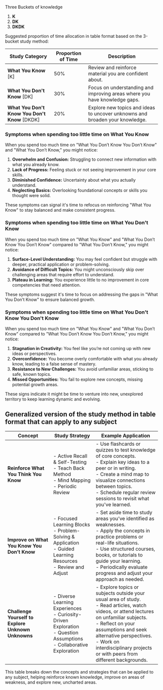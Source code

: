 Three Buckets of knowledge 
1. **K**
2. **DK**
3. **DKDK**

Suggested proportion of time allocation in table format based on the 3-bucket study method:

| **Study Category**                          | **Proportion of Time** | **Description**                                                                 |
|---------------------------------------------|------------------------|---------------------------------------------------------------------------------|
| **What You Know**  [K]                         | 50%                    | Review and reinforce material you are confident about.                          |
| **What You Don't Know**    [DK]                 | 30%                    | Focus on understanding and improving areas where you have knowledge gaps.       |
| **What You Don't Know You Don't Know** [DKDK]      | 20%                    | Explore new topics and ideas to uncover unknowns and broaden your knowledge.    |



### Symptoms when spending too little time on  **What You Know**
When you spend too much time on "What You Don’t Know You Don’t Know" and "What You Don’t Know," you might notice:

1. **Overwhelm and Confusion:** Struggling to connect new information with what you already know.
2. **Lack of Progress:** Feeling stuck or not seeing improvement in your core skills.
3. **Diminished Confidence:** Uncertainty about what you actually understand.
4. **Neglecting Basics:** Overlooking foundational concepts or skills you thought were solid.

These symptoms can signal it's time to refocus on reinforcing "What You Know" to stay balanced and make consistent progress.


### Symptoms when spending too little time on  **What You Don't Know**
When you spend too much time on "What You Know" and "What You Don’t Know You Don’t Know" compared to "What You Don’t Know," you might notice:

1. **Surface-Level Understanding:** You may feel confident but struggle with deeper, practical application or problem-solving.
2. **Avoidance of Difficult Topics:** You might unconsciously skip over challenging areas that require effort to understand.
3. **Plateau in Learning:** You experience little to no improvement in core competencies that need attention.

These symptoms suggest it's time to focus on addressing the gaps in "What You Don’t Know" to ensure balanced growth.


### Symptoms when spending too little time on  **What You Don't Know You Don't Know**
When you spend too much time on "What You Know" and "What You Don’t Know" compared to "What You Don’t Know You Don’t Know," you might notice:

1. **Stagnation in Creativity:** You feel like you’re not coming up with new ideas or perspectives.
2. **Overconfidence:** You become overly comfortable with what you already know, leading to a false sense of mastery.
3. **Resistance to New Challenges:** You avoid unfamiliar areas, sticking to safe, known topics.
4. **Missed Opportunities:** You fail to explore new concepts, missing potential growth areas.

These signs indicate it might be time to venture into new, unexplored territory to keep learning dynamic and evolving.



## Generalized version of the study method in table format that can apply to any subject


| **Concept**                              | **Study Strategy**                                                                 | **Example Application**                                                                                     |
|-------------------------------------------|------------------------------------------------------------------------------------|------------------------------------------------------------------------------------------------------------|
| **Reinforce What You Think You Know**     | - Active Recall & Self-Testing<br> - Teach Back Method<br> - Mind Mapping<br> - Periodic Review | - Use flashcards or quizzes to test knowledge of core concepts.<br> - Explain key ideas to a peer or in writing.<br> - Create a mind map to visualize connections between topics.<br> - Schedule regular review sessions to revisit what you've learned. |
| **Improve on What You Know You Don’t Know** | - Focused Learning Blocks<br> - Problem-Solving & Application<br> - Guided Learning Resources<br> - Review and Adjust | - Set aside time to study areas you’ve identified as weaknesses.<br> - Apply the concepts in practice problems or real-life situations.<br> - Use structured courses, books, or tutorials to guide your learning.<br> - Periodically evaluate progress and adjust your approach as needed. |
| **Challenge Yourself to Explore Unknown Unknowns** | - Diverse Learning Experiences<br> - Curiosity-Driven Exploration<br> - Question Assumptions<br> - Collaborative Exploration | - Explore topics or subjects outside your usual area of study.<br> - Read articles, watch videos, or attend lectures on unfamiliar subjects.<br> - Reflect on your assumptions and seek alternative perspectives.<br> - Work on interdisciplinary projects or with peers from different backgrounds. |

This table breaks down the concepts and strategies that can be applied to any subject, helping reinforce known knowledge, improve on areas of weakness, and explore new, uncharted areas.
